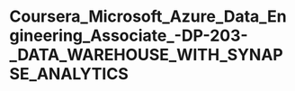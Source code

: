 # Coursera_Microsoft_Azure_Data_Engineering_Associate_-DP-203-_DATA_WAREHOUSE_WITH_SYNAPSE_ANALYTICS